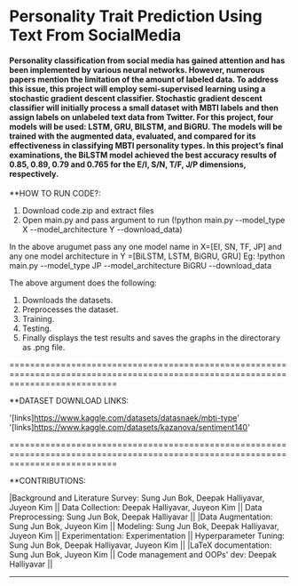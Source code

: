 # Personality Trait Prediction Using Text From SocialMedia

#### Personality classification from social media has gained attention and has been implemented by various neural networks. However, numerous papers mention the limitation of the amount of labeled data. To address this issue, this project will employ semi-supervised learning using a stochastic gradient descent classifier. Stochastic gradient descent classifier will initially process a small dataset with MBTI labels and then assign labels on unlabeled text data from Twitter. For this project, four models will be used: LSTM, GRU, BILSTM, and BiGRU. The models will be trained with the augmented data, evaluated, and compared for its effectiveness in classifying MBTI personality types. In this project’s final examinations, the BiLSTM model achieved the best accuracy results of 0.85, 0.89, 0.79 and 0.765 for the E/I, S/N, T/F, J/P dimensions, respectively.

**HOW TO RUN CODE?:
1. Download code.zip and extract files
2. Open main.py and pass argument to run (!python main.py --model_type X --model_architecture Y --download_data)

In the above arugumet pass any one model name in X=[EI, SN, TF, JP] and 
  any one model architecture in Y =[BiLSTM, LSTM, BiGRU, GRU]
  Eg: !python main.py --model_type JP --model_architecture BiGRU --download_data
	
The above argument does the following:
1. Downloads the datasets.
2. Preprocesses the dataset.
3. Training.
4. Testing.
5. Finally displays the test results and saves the graphs in the directorary as .png file.
	
=================================================================================================================================

**DATASET DOWNLOAD LINKS:

'[links]https://www.kaggle.com/datasets/datasnaek/mbti-type'
'[links]https://www.kaggle.com/datasets/kazanova/sentiment140'

=================================================================================================================================

**CONTRIBUTIONS:

|Background and Literature Survey: Sung Jun Bok, Deepak Halliyavar, Juyeon Kim || Data Collection: Deepak Halliyavar, Juyeon Kim || Data Preprocessing: Sung Jun Bok, Deepak Halliyavar ||
|Data Augmentation: Sung Jun Bok, Juyeon Kim || Modeling: Sung Jun Bok, Deepak Halliyavar, Juyeon Kim || Experimentation: Experimentation  || Hyperparameter Tuning: Sung Jun Bok, Deepak Halliyavar, Juyeon Kim ||
|LaTeX documentation: Sung Jun Bok, Juyeon Kim || Code management and OOPs' dev: Deepak Halliyavar ||
___________________________________________________________________________________________________________________________________
